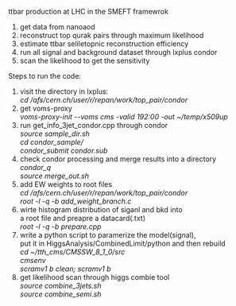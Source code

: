 ttbar production at LHC in the SMEFT framewrok  
1. get data from nanoaod
2. reconstruct top qurak pairs through maximum likelihood
2. estimate ttbar seliletopnic reconstruction efficiency
3. run all signal and background dataset through lxplus condor
4. scan the likelihood to get the sensitivity  

Steps to run the code: 
1. visit the directory in lxplus:  
*cd /afs/cern.ch/user/r/repan/work/top_pair/condor*  
2. get voms-proxy  
*voms-proxy-init --voms cms -valid 192:00 -out ~/temp/x509up*    
3. run get_info_3jet_condor.cpp through condor  
*source sample_dir.sh*  
*cd condor_sample/*  
*condor_submit condor.sub*  
4. check condor processing and merge results into a directory  
*condor_q*  
*source merge_out.sh*  
5. add EW weights to root files  
*cd /afs/cern.ch/user/r/repan/work/top_pair/condor*  
*root -l -q -b add_weight_branch.c*
6. wirte histogram distribution of siganl and bkd into  
a root file and preapre a datacard(.txt)  
*root -l -q -b prepare.cpp*  
7. write a python script to paramerize the model(signal),  
put it in HiggsAnalysis/CombinedLimit/python and then rebuild    
*cd ~/tth_cms/CMSSW_8_1_0/src*  
*cmsenv*  
*scramv1 b clean; scramv1 b*  
8. get likelihood scan through higgs combie tool  
*source combine_3jets.sh*  
*source combine_semi.sh*  


